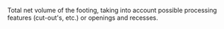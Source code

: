 ﻿Total net volume of the footing, taking into account possible processing features (cut-out's, etc.) or openings and recesses.